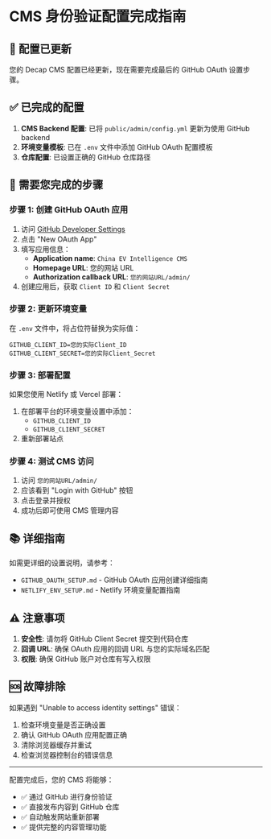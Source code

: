 # CMS 身份验证配置完成指南

## 🎉 配置已更新

您的 Decap CMS 配置已经更新，现在需要完成最后的 GitHub OAuth 设置步骤。

## ✅ 已完成的配置

1. **CMS Backend 配置**: 已将 `public/admin/config.yml` 更新为使用 GitHub backend
2. **环境变量模板**: 已在 `.env` 文件中添加 GitHub OAuth 配置模板
3. **仓库配置**: 已设置正确的 GitHub 仓库路径

## 🔧 需要您完成的步骤

### 步骤 1: 创建 GitHub OAuth 应用

1. 访问 [GitHub Developer Settings](https://github.com/settings/developers)
2. 点击 "New OAuth App"
3. 填写应用信息：
   - **Application name**: `China EV Intelligence CMS`
   - **Homepage URL**: 您的网站 URL
   - **Authorization callback URL**: `您的网站URL/admin/`
4. 创建应用后，获取 `Client ID` 和 `Client Secret`

### 步骤 2: 更新环境变量

在 `.env` 文件中，将占位符替换为实际值：

```env
GITHUB_CLIENT_ID=您的实际Client_ID
GITHUB_CLIENT_SECRET=您的实际Client_Secret
```

### 步骤 3: 部署配置

如果您使用 Netlify 或 Vercel 部署：

1. 在部署平台的环境变量设置中添加：
   - `GITHUB_CLIENT_ID`
   - `GITHUB_CLIENT_SECRET`
2. 重新部署站点

### 步骤 4: 测试 CMS 访问

1. 访问 `您的网站URL/admin/`
2. 应该看到 "Login with GitHub" 按钮
3. 点击登录并授权
4. 成功后即可使用 CMS 管理内容

## 📚 详细指南

如需更详细的设置说明，请参考：
- `GITHUB_OAUTH_SETUP.md` - GitHub OAuth 应用创建详细指南
- `NETLIFY_ENV_SETUP.md` - Netlify 环境变量配置指南

## ⚠️ 注意事项

1. **安全性**: 请勿将 GitHub Client Secret 提交到代码仓库
2. **回调 URL**: 确保 OAuth 应用的回调 URL 与您的实际域名匹配
3. **权限**: 确保 GitHub 账户对仓库有写入权限

## 🆘 故障排除

如果遇到 "Unable to access identity settings" 错误：

1. 检查环境变量是否正确设置
2. 确认 GitHub OAuth 应用配置正确
3. 清除浏览器缓存并重试
4. 检查浏览器控制台的错误信息

---

配置完成后，您的 CMS 将能够：
- ✅ 通过 GitHub 进行身份验证
- ✅ 直接发布内容到 GitHub 仓库
- ✅ 自动触发网站重新部署
- ✅ 提供完整的内容管理功能